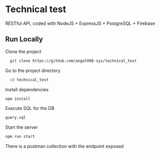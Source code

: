 # Technical test

RESTful API, coded with NodeJS + ExpressJS + PostgreSQL + Firebase

## Run Locally

Clone the project

```bash
  git clone https://github.com/angelH98-sys/technical_test
```

Go to the project directory

```bash
  cd technical_test
```

Install dependencies

```bash
npm install
```

Execute SQL for the DB

```bash
query.sql
```

Start the server

```bash
npm run start
```

There is a postman collection with the endpoint exposed
